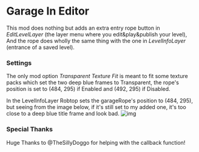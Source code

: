 # Garage In Editor

This mod does nothing but adds an extra entry rope button in *EditLevelLayer* (the layer menu where you edit&play&publish your level),
And the rope does wholly the same thing with the one in *LevelInfoLayer* (entrance of a saved level).

### Settings
The only mod option *Transparent Texture Fit* is meant to fit some texture packs which set the two deep blue frames to Transparent, the rope's position is set to (484, 295) if Enabled and (492, 295) if Disabled.

In the LevelInfoLayer Robtop sets the garageRope's position to (484, 295), but seeing from the image below, if it's still set to my added one, it's too close to a deep blue title frame and look bad.
![img](desc.png)

### Special Thanks
Huge Thanks to @TheSillyDoggo for helping with the callback function!